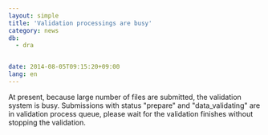 ```yaml
---
layout: simple
title: 'Validation processings are busy'
category: news
db:
  - dra


date: 2014-08-05T09:15:20+09:00
lang: en
---
```


At present, because large number of files are submitted, the validation system is busy. Submissions with status "prepare" and "data_validating" are in validation process queue, please wait for the validation finishes without stopping the validation.
